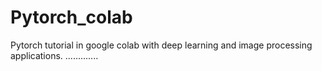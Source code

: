 # Pytorch_colab
Pytorch tutorial in google colab with deep learning and image processing applications.
.............

